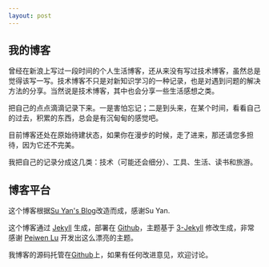 ```yaml
---
layout: post
---
```


## 我的博客

曾经在新浪上写过一段时间的个人生活博客，还从来没有写过技术博客，虽然总是觉得该写一写。技术博客不只是对新知识学习的一种记录，也是对遇到问题的解决方法的分享。当然说是技术博客，其中也会分享一些生活感想之类。

把自己的点点滴滴记录下来。一是害怕忘记；二是到头来，在某个时间，看看自己的过去，积累的东西，总会是有沉甸甸的感觉吧。

目前博客还处在原始待建状态，如果你在漫步的时候，走了进来，那还请您多担待，因为它还不完美。

我把自己的记录分成这几类：技术（可能还会细分）、工具、生活、读书和旅游。

## 博客平台

这个博客根据[Su Yan's Blog](yansu.org)改造而成，感谢Su Yan.

这个博客通过 [Jekyll](http://jekyllrb.com/) 生成，部署在 [Github](https://pages.github.com)，主题基于 [3-Jekyll](https://github.com/P233/3-Jekyll) 修改生成，非常感谢 [Peiwen Lu](https://github.com/P233) 开发出这么漂亮的主题。

我博客的源码托管在[Github](https://github.com/guyuexuan/guyuexuan.github.io)上，如果有任何改进意见，欢迎讨论。
